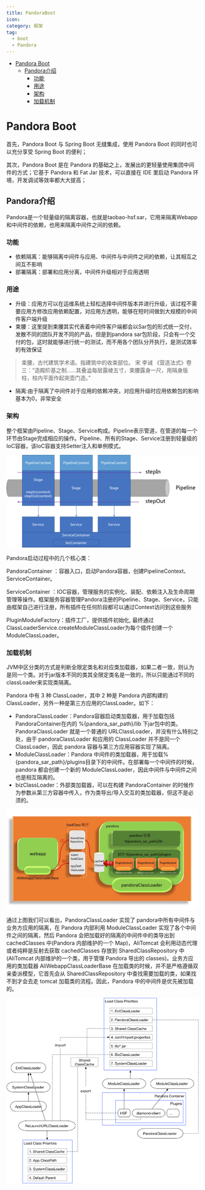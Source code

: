 ```yaml
---
title: PandoraBoot
icon:
category: 框架
tag:
  - boot
  - Pandora
---
```


<!-- GFM-TOC -->
* [Pandora Boot](#pandora-boot)
  * [Pandora介绍](#pandora介绍)
    * [功能](#功能)
    * [用途](#用途)
    * [架构](#架构)
    * [加载机制](#加载机制)
<!-- GFM-TOC -->

# Pandora Boot

首先，Pandora Boot 与 Spring Boot 无缝集成，使用 Pandora Boot 的同时也可以充分享受 Spring Boot 的便利；

其次，Pandora Boot 是在 Pandora 的基础之上，发展出的更轻量使用集团中间件的方式；它基于 Pandora 和 Fat Jar 技术，可以直接在 IDE 里启动 Pandora 环境，开发调试等效率都大大提高；

## Pandora介绍

Pandora是一个轻量级的隔离容器，也就是taobao-hsf.sar，它用来隔离Webapp和中间件的依赖，也用来隔离中间件之间的依赖。

### 功能
- 依赖隔离：能够隔离中间件与应用、中间件与中间件之间的依赖，让其相互之间互不影响
- 部署隔离：部署和应用分离，中间件升级相对于应用透明

### 用途

- 升级：应用方可以在运维系统上轻松选择中间件版本并进行升级，该过程不需要应用方修改应用依赖配置，对应用方透明，能够在短时间做到大规模的中间件客户端升级
- 束腰：这里提到束腰其实代表着中间件客户端都会以Sar包的形式统一交付，发散不同的团队开发不同的产品，但是到pandora sar包阶段，只会有一个交付的包，这时就能够进行统一的测试，而不用各个团队分开执行，是测试效率的有效保证

> 束腰，古代建筑学术语。指建筑中的收束部位。 宋 李诫 《营造法式》卷三：“造殿阶基之制……其叠澁每层露棱五寸，束腰露身一尺，用隔身版柱，柱内平面作起突壶门造。”

- 隔离:由于隔离了中间件对于应用的依赖冲突，对应用升级时应用依赖包的影响基本为0，非常安全

### 架构

整个框架由Pipeline、Stage、Service构成。Pipeline表示管道，在管道的每一个环节由Stage完成相应的操作。Pipeline、所有的Stage、Service注册到轻量级的IoC容器，该IoC容器支持Setter注入和单例模式。

![](../../assets/cs-note/distribute/mk-2020-08-19-16-53-03.png)

Pandora启动过程中的几个核心类：
 
PandoraContainer ：容器入口，启动Pandora容器，创建PipelineContext、ServiceContainer。
 
ServiceContainer ：IOC容器，管理服务的实例化、装配、依赖注入及生命周期管理等操作。框架服务容器管理Pandora注册的Pipeline、Stage、Service，只能由框架自己进行注册，所有插件在任何阶段都可以通过Context访问到这些服务
 
PluginModuleFactory：插件工厂，提供插件初始化, 最终通过ClassLoaderService.createModuleClassLoader为每个插件创建一个ModuleClassLoader。

### 加载机制

JVM中区分类的方式是判断全限定类名和对应类加载器，如果二者一致，则认为是同一个类。对于jar版本不同的类其全限定类名是一致的，所以只能通过不同的classLoader来实现类隔离。

Pandora 中有 3 种 ClassLoader，其中 2 种是 Pandora 内部构建的 ClassLoader，另外一种是第三方应用的ClassLoader。如下：
- PandoraClassLoader：Pandora容器启动类加载器，用于加载包括PandoraContainer在内的 %{pandora_sar_path}/lib 下jar包中的类。PandoraClassLoader 就是一个普通的 URLClassLoader，并没有什么特别之处，由于 pandoraClassLoader 和应用的 ClassLoader 并不是同一个 ClassLoader，因此 pandora 容器与第三方应用容器实现了隔离。
- ModuleClassLoader：Pandora 中间件的类加载器，用于加载%{pandora_sar_path}/plugins目录下的中间件。在部署每一个中间件的时候，pandora 都会创建一个新的 ModuleClassLoader，因此中间件与中间件之间也是相互隔离的。
- bizClassLoader：外部类加载器，可以在构建 PandoraContainer 的时候作为参数从第三方容器中传入，作为类导出/导入交互的类加载器，但这不是必须的。

![](../../assets/cs-note/distribute/mk-2020-08-19-16-57-01.png)

通过上图我们可以看出，PandoraClassLoader 实现了 pandora中所有中间件与业务方应用的隔离，在 Pandora 内部利用 ModuleClassLoader 实现了各个中间件之间的隔离，然后 Pandora 会把加载好的隔离的中间件中的类导出到 cachedClasses 中(Pandora 内部维护的一个 Map)，AliTomcat 会利用动态代理或者纯粹是反射去获取 cachedClasses 存放到 SharedClassRepository 中(AliTomcat 内部维护的一个类，用于管理 Pandora 导出的 classes)。业务方应用的类加载器 AliWebappClassLoaderBase 在加载类的时候，并不是严格遵循双亲委派模型，它首先会从 SharedClassRepository 中查找需要加载的类，如果找不到才会去走 tomcat 加载类的流程。因此，Pandora 中的中间件是优先被加载的。

![](../../assets/cs-note/distribute/mk-2020-08-19-16-59-00.png)
